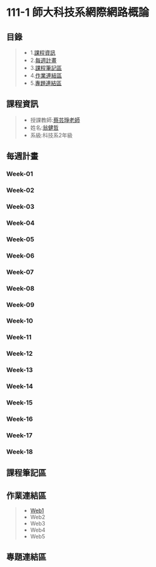 # 111-1 師大科技系網際網路概論
## 目錄
> * 1.[課程資訊](https://github.com/Robbish1106/Web#%E8%AA%B2%E7%A8%8B%E8%B3%87%E8%A8%8A)
> * 2.[每週計畫](https://github.com/Robbish1106/Web#%E6%AF%8F%E9%80%B1%E8%A8%88%E7%95%AB)
> * 3.[課程筆記區](https://github.com/Robbish1106/Web#%E8%AA%B2%E7%A8%8B%E7%AD%86%E8%A8%98%E5%8D%80)
> * 4.[作業連結區](https://github.com/Robbish1106/Web#%E4%BD%9C%E6%A5%AD%E9%80%A3%E7%B5%90%E5%8D%80)
> * 5.[專題連結區](https://github.com/Robbish1106/Web#%E5%B0%88%E9%A1%8C%E9%80%A3%E7%B5%90%E5%8D%80)
## 課程資訊
> * 授課教師:[蔡芸琤老師](https://github.com/pecu?tab=repositories)
> * 姓名:[翁健哲](https://robbish1106.github.io/Web/bootstrap/blog/index.html)
> * 系級:科技系2年級
## 每週計畫
### Week-01
### Week-02
### Week-03
### Week-04
### Week-05
### Week-06
### Week-07
### Week-08
### Week-09
### Week-10
### Week-11
### Week-12
### Week-13
### Week-14
### Week-15
### Week-16
### Week-17
### Week-18
## 課程筆記區
## 作業連結區
> * [Web1](https://www.youtube.com/watch?v=h-r7c8b9df4)
> * Web2
> * Web3
> * Web4
> * Web5
## 專題連結區
